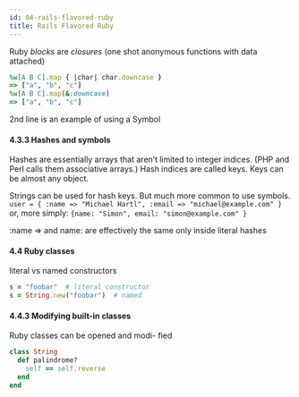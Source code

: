 ```yaml
---
id: 04-rails-flavored-ruby
title: Rails Flavored Ruby
---
```


Ruby *blocks* are *closures* (one shot anonymous functions with data attached)


```ruby
%w[A B C].map { |char| char.downcase }
=> ["a", "b", "c"]
%w[A B C].map(&:downcase)
=> ["a", "b", "c"]
```
2nd line is an example of using a Symbol

#### 4.3.3 Hashes and symbols
Hashes are essentially arrays that aren’t limited to integer indices. (PHP and Perl calls them associative arrays.) Hash indices are called keys. Keys can be almost any object.

Strings can be used for hash keys. But much more common to use symbols.
`user = { :name => "Michael Hartl", :email => "michael@example.com" }`
or, more simply:
`{name: "Simon", email: "simon@example.com" }`

:name => and name: are effectively the same only inside literal hashes


#### 4.4 Ruby classes

literal vs named constructors
```ruby
s = "foobar"  # literal constructor
s = String.new("foobar")  # named
```

#### 4.4.3 Modifying built-in classes
Ruby classes can be opened and modi- fied

```ruby
class String
  def palindrome?
    self == self.reverse
  end
end
```

